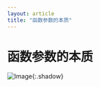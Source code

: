 ```yaml
---
layout: article
title: "函数参数的本质"
---
```


# 函数参数的本质

![Image](https://xusenfeng.github.io/myimages/25.jpg){:.shadow}

